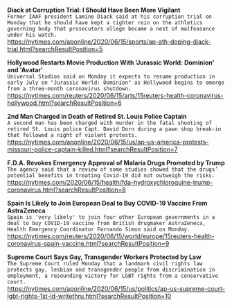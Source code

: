 **Diack at Corruption Trial: I Should Have Been More Vigilant**\
`Former IAAF president Lamine Diack said at his corruption trial on Monday that he should have kept a tighter rein on the athletics governing body that prosecutors allege became a nest of malfeasance under his watch.`\
https://nytimes.com/aponline/2020/06/15/sports/ap-ath-doping-diack-trial.html?searchResultPosition=5

**Hollywood Restarts Movie Production With 'Jurassic World: Dominion' and 'Avatar'**\
`Universal Studios said on Monday it expects to resume production in early July on "Jurassic World: Dominion" as Hollywood begins to emerge from a three-month coronavirus shutdown.`\
https://nytimes.com/reuters/2020/06/15/arts/15reuters-health-coronavirus-hollywood.html?searchResultPosition=6

**2nd Man Charged in Death of Retired St. Louis Police Captain**\
`A second man has been charged with murder in the fatal shooting of retired St. Louis police Capt. David Dorn during a pawn shop break-in that followed a night of violent protests.`\
https://nytimes.com/aponline/2020/06/15/us/ap-us-america-protests-missouri-police-captain-killed.html?searchResultPosition=7

**F.D.A. Revokes Emergency Approval of Malaria Drugs Promoted by Trump**\
`The agency said that a review of some studies showed that the drugs’ potential benefits in treating Covid-19 did not outweigh the risks.`\
https://nytimes.com/2020/06/15/health/fda-hydroxychloroquine-trump-coronavirus.html?searchResultPosition=8

**Spain Is Likely to Join European Deal to Buy COVID-19 Vaccine From AstraZeneca**\
`Spain is 'very likely' to join four other European governments in a deal to buy COVID-19 vaccine from British drugmaker AstraZeneca, Health Emergency Coordinator Fernando Simon said on Monday.`\
https://nytimes.com/reuters/2020/06/15/world/europe/15reuters-health-coronavirus-spain-vaccine.html?searchResultPosition=9

**Supreme Court Says Gay, Transgender Workers Protected by Law**\
`The Supreme Court ruled Monday that a landmark civil rights law protects gay, lesbian and transgender people from discrimination in employment, a resounding victory for LGBT rights from a conservative court.`\
https://nytimes.com/aponline/2020/06/15/us/politics/ap-us-supreme-court-lgbt-rights-1st-ld-writethru.html?searchResultPosition=10

